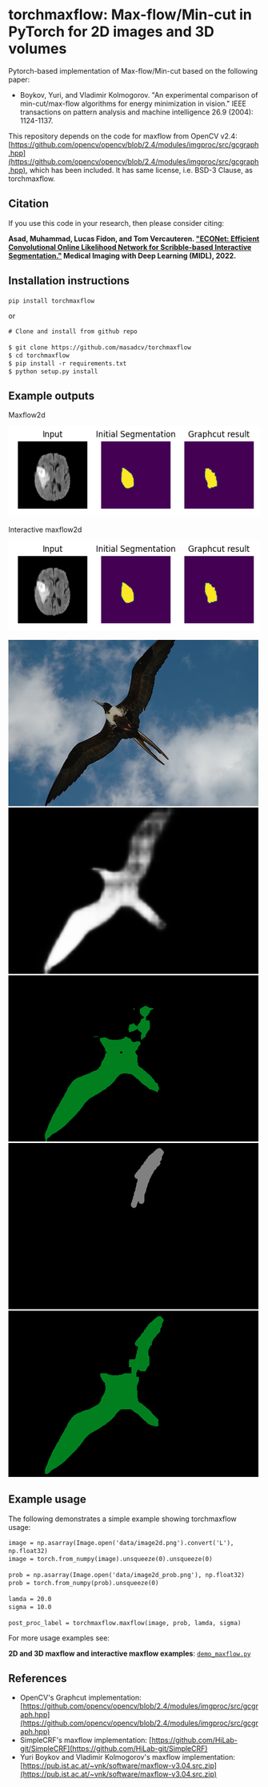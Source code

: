 # torchmaxflow: Max-flow/Min-cut in PyTorch for 2D images and 3D volumes

Pytorch-based implementation of Max-flow/Min-cut based on the following paper:

- Boykov, Yuri, and Vladimir Kolmogorov. "An experimental comparison of min-cut/max-flow algorithms for energy minimization in vision." IEEE transactions on pattern analysis and machine intelligence 26.9 (2004): 1124-1137.

This repository depends on the code for maxflow from OpenCV v2.4: [https://github.com/opencv/opencv/blob/2.4/modules/imgproc/src/gcgraph.hpp](https://github.com/opencv/opencv/blob/2.4/modules/imgproc/src/gcgraph.hpp), which has been included. It has same license, i.e. BSD-3 Clause, as torchmaxflow.

## Citation
If you use this code in your research, then please consider citing:

 **Asad, Muhammad, Lucas Fidon, and Tom Vercauteren. ["ECONet: Efficient Convolutional Online Likelihood Network for Scribble-based Interactive Segmentation."](https://openreview.net/pdf?id=9xtE2AgD_Cc) Medical Imaging with Deep Learning (MIDL), 2022.**

## Installation instructions
`pip install torchmaxflow`

or 


```
# Clone and install from github repo

$ git clone https://github.com/masadcv/torchmaxflow
$ cd torchmaxflow
$ pip install -r requirements.txt
$ python setup.py install
```

## Example outputs
Maxflow2d

![./figures/torchmaxflow_maxflow2d.png](./figures/torchmaxflow_maxflow2d.png)

Interactive maxflow2d

![./figures/torchmaxflow_maxflow2d.png](./figures/torchmaxflow_maxflow2d.png)

![./figures/2007_002094.jpg](./figures/2007_002094.jpg)
![./figures/2007_002094_prob.png](./figures/2007_002094_prob.png)
![./figures/2007_002094_seg.png](./figures/2007_002094_seg.png)
![./figures/2007_002094_scrib.png](./figures/2007_002094_scrib.png)
![./figures/2007_002094_intergc_1.png](./figures/2007_002094_intergc_1.png)


## Example usage

The following demonstrates a simple example showing torchmaxflow usage:
```
image = np.asarray(Image.open('data/image2d.png').convert('L'), np.float32)
image = torch.from_numpy(image).unsqueeze(0).unsqueeze(0)

prob = np.asarray(Image.open('data/image2d_prob.png'), np.float32)
prob = torch.from_numpy(prob).unsqueeze(0)

lamda = 20.0
sigma = 10.0

post_proc_label = torchmaxflow.maxflow(image, prob, lamda, sigma)
```

For more usage examples see: 

**2D and 3D maxflow and interactive maxflow examples**: [`demo_maxflow.py`](./demo_maxflow.py) 
 
## References
- OpenCV's Graphcut implementation:[https://github.com/opencv/opencv/blob/2.4/modules/imgproc/src/gcgraph.hpp](https://github.com/opencv/opencv/blob/2.4/modules/imgproc/src/gcgraph.hpp)
- SimpleCRF's maxflow implementation: [https://github.com/HiLab-git/SimpleCRF](https://github.com/HiLab-git/SimpleCRF)
- Yuri Boykov and Vladimir Kolmogorov's maxflow implementation: [https://pub.ist.ac.at/~vnk/software/maxflow-v3.04.src.zip](https://pub.ist.ac.at/~vnk/software/maxflow-v3.04.src.zip)

<!-- BibTeX:
```
@inproceedings{
asad2022econet,
title={{ECON}et: Efficient Convolutional Online Likelihood Network for Scribble-based Interactive Segmentation},
author={Muhammad Asad and Lucas Fidon and Tom Vercauteren},
booktitle={Medical Imaging with Deep Learning},
year={2022},
url={https://openreview.net/forum?id=9xtE2AgD_Cc}
}
``` -->
